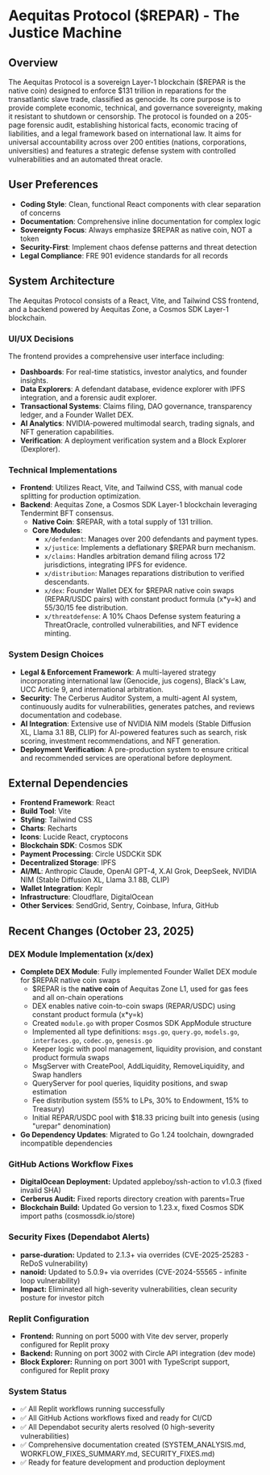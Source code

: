 # Aequitas Protocol ($REPAR) - The Justice Machine

## Overview

The Aequitas Protocol is a sovereign Layer-1 blockchain ($REPAR is the native coin) designed to enforce $131 trillion in reparations for the transatlantic slave trade, classified as genocide. Its core purpose is to provide complete economic, technical, and governance sovereignty, making it resistant to shutdown or censorship. The protocol is founded on a 205-page forensic audit, establishing historical facts, economic tracing of liabilities, and a legal framework based on international law. It aims for universal accountability across over 200 entities (nations, corporations, universities) and features a strategic defense system with controlled vulnerabilities and an automated threat oracle.

## User Preferences

- **Coding Style**: Clean, functional React components with clear separation of concerns
- **Documentation**: Comprehensive inline documentation for complex logic
- **Sovereignty Focus**: Always emphasize $REPAR as native coin, NOT a token
- **Security-First**: Implement chaos defense patterns and threat detection
- **Legal Compliance**: FRE 901 evidence standards for all records

## System Architecture

The Aequitas Protocol consists of a React, Vite, and Tailwind CSS frontend, and a backend powered by Aequitas Zone, a Cosmos SDK Layer-1 blockchain.

### UI/UX Decisions
The frontend provides a comprehensive user interface including:
- **Dashboards**: For real-time statistics, investor analytics, and founder insights.
- **Data Explorers**: A defendant database, evidence explorer with IPFS integration, and a forensic audit explorer.
- **Transactional Systems**: Claims filing, DAO governance, transparency ledger, and a Founder Wallet DEX.
- **AI Analytics**: NVIDIA-powered multimodal search, trading signals, and NFT generation capabilities.
- **Verification**: A deployment verification system and a Block Explorer (Dexplorer).

### Technical Implementations
- **Frontend**: Utilizes React, Vite, and Tailwind CSS, with manual code splitting for production optimization.
- **Backend**: Aequitas Zone, a Cosmos SDK Layer-1 blockchain leveraging Tendermint BFT consensus.
  - **Native Coin**: $REPAR, with a total supply of 131 trillion.
  - **Core Modules**:
    - `x/defendant`: Manages over 200 defendants and payment types.
    - `x/justice`: Implements a deflationary $REPAR burn mechanism.
    - `x/claims`: Handles arbitration demand filing across 172 jurisdictions, integrating IPFS for evidence.
    - `x/distribution`: Manages reparations distribution to verified descendants.
    - `x/dex`: Founder Wallet DEX for $REPAR native coin swaps (REPAR/USDC pairs) with constant product formula (x*y=k) and 55/30/15 fee distribution.
    - `x/threatdefense`: A 10% Chaos Defense system featuring a ThreatOracle, controlled vulnerabilities, and NFT evidence minting.

### System Design Choices
- **Legal & Enforcement Framework**: A multi-layered strategy incorporating international law (Genocide, jus cogens), Black's Law, UCC Article 9, and international arbitration.
- **Security**: The Cerberus Auditor System, a multi-agent AI system, continuously audits for vulnerabilities, generates patches, and reviews documentation and codebase.
- **AI Integration**: Extensive use of NVIDIA NIM models (Stable Diffusion XL, Llama 3.1 8B, CLIP) for AI-powered features such as search, risk scoring, investment recommendations, and NFT generation.
- **Deployment Verification**: A pre-production system to ensure critical and recommended services are operational before deployment.

## External Dependencies

- **Frontend Framework**: React
- **Build Tool**: Vite
- **Styling**: Tailwind CSS
- **Charts**: Recharts
- **Icons**: Lucide React, cryptocons
- **Blockchain SDK**: Cosmos SDK
- **Payment Processing**: Circle USDCKit SDK
- **Decentralized Storage**: IPFS
- **AI/ML**: Anthropic Claude, OpenAI GPT-4, X.AI Grok, DeepSeek, NVIDIA NIM (Stable Diffusion XL, Llama 3.1 8B, CLIP)
- **Wallet Integration**: Keplr
- **Infrastructure**: Cloudflare, DigitalOcean
- **Other Services**: SendGrid, Sentry, Coinbase, Infura, GitHub
## Recent Changes (October 23, 2025)

### DEX Module Implementation (x/dex)
- **Complete DEX Module**: Fully implemented Founder Wallet DEX module for $REPAR native coin swaps
  - $REPAR is the **native coin** of Aequitas Zone L1, used for gas fees and all on-chain operations
  - DEX enables native coin-to-coin swaps (REPAR/USDC) using constant product formula (x*y=k)
  - Created `module.go` with proper Cosmos SDK AppModule structure
  - Implemented all type definitions: `msgs.go`, `query.go`, `models.go`, `interfaces.go`, `codec.go`, `genesis.go`
  - Keeper logic with pool management, liquidity provision, and constant product formula swaps
  - MsgServer with CreatePool, AddLiquidity, RemoveLiquidity, and Swap handlers
  - QueryServer for pool queries, liquidity positions, and swap estimation
  - Fee distribution system (55% to LPs, 30% to Endowment, 15% to Treasury)
  - Initial REPAR/USDC pool with $18.33 pricing built into genesis (using "urepar" denomination)
- **Go Dependency Updates**: Migrated to Go 1.24 toolchain, downgraded incompatible dependencies

### GitHub Actions Workflow Fixes
- **DigitalOcean Deployment:** Updated appleboy/ssh-action to v1.0.3 (fixed invalid SHA)
- **Cerberus Audit:** Fixed reports directory creation with parents=True
- **Blockchain Build:** Updated Go version to 1.23.x, fixed Cosmos SDK import paths (cosmossdk.io/store)

### Security Fixes (Dependabot Alerts)
- **parse-duration:** Updated to 2.1.3+ via overrides (CVE-2025-25283 - ReDoS vulnerability)
- **nanoid:** Updated to 5.0.9+ via overrides (CVE-2024-55565 - infinite loop vulnerability)
- **Impact:** Eliminated all high-severity vulnerabilities, clean security posture for investor pitch

### Replit Configuration
- **Frontend:** Running on port 5000 with Vite dev server, properly configured for Replit proxy
- **Backend:** Running on port 3002 with Circle API integration (dev mode)
- **Block Explorer:** Running on port 3001 with TypeScript support, configured for Replit proxy

### System Status
- ✅ All Replit workflows running successfully
- ✅ All GitHub Actions workflows fixed and ready for CI/CD
- ✅ All Dependabot security alerts resolved (0 high-severity vulnerabilities)
- ✅ Comprehensive documentation created (SYSTEM_ANALYSIS.md, WORKFLOW_FIXES_SUMMARY.md, SECURITY_FIXES.md)
- ✅ Ready for feature development and production deployment
